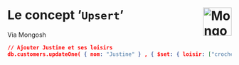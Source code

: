 # **Le concept ’`Upsert`’** <a href="../../"> <img src="https://github.com/MiKL5/devWeb/raw/master/Assets/Images/mongodb-ar21.svg" alt="MongoDB" align="right" height="64px"> </a>
Via Mongosh
```json
// Ajouter Justine et ses loisirs
db.customers.updateOne( { nom: "Justine" } , { $set: { loisir: ["crochet", "danse classique", "peinture", "running"] } } , { upsert: true } );
```
<!-- ```json
// Ajouter plusieurs personnes en une ligne
db.customers.updateOne( { nom: "Justine1" } , { $set: { loisir: ["crochet", "danse classique", "peinture", "running"] } } , { upsert: true } );db.customers.updateOne( { nom: "Justine2" } , { $set: { loisir: ["crochet", "danse classique", "peinture", "running"] } } , { upsert: true } );db.customers.updateOne( { nom: "Justine3" } , { $set: { loisir: ["crochet", "danse classique", "peinture", "running"] } } , { upsert: true } );db.customers.updateOne( { nom: "Justine4" } , { $set: { loisir: ["crochet", "danse classique", "peinture", "running"] } } , { upsert: true } );
// Autrement
db.customers.insertMany( [ { nom: "David", age: 60, loisir: ["voiture", "violon"] }, { nom: "David", age: 80, loisir: ["Voiture", "Violon"] } ] ) ;
``` -->